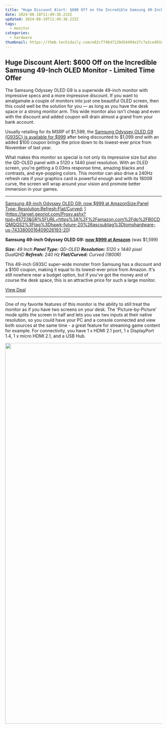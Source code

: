 ```yaml
---
title: "Huge Discount Alert: $600 Off on the Incredible Samsung 49-Inch OLED Monitor - Limited Time Offer!"
date: 2024-08-18T11:49:38.215Z
updated: 2024-08-19T11:49:38.215Z
tags:
  - monitor
categories:
  - hardware
thumbnail: https://thmb.techidaily.com/e82cf746d7129d54494e27c7a2ced91643ff65f2f3b23f8677650a8fb00dc7f5.png
---
```


## Huge Discount Alert: $600 Off on the Incredible Samsung 49-Inch OLED Monitor - Limited Time Offer

The Samsung Odyssey OLED G9 is a superwide 49-inch monitor with impressive specs and a more impressive discount. If you want to amalgamate a couple of monitors into just one beautiful OLED screen, then this could well be the solution for you — as long as you have the desk space or a strong monitor arm. This wide monitor also isn't cheap and even with the discount and added coupon will drain almost a grand from your bank account.

 Usually retailing for its MSRP of $1,599, the [Samsung Odyssey OLED G9 (G93SC) is available for $999](<https://target.georiot.com/Proxy.ashx?tsid=45723&GR%5FURL=https%3A%2F%2Famazon.com%2Fdp%2FB0CDQMQQS2%3Ftag%3Dhawk-future-20%26ascsubtag%3Dtomshardware-us-9149367012019328651-20>) after being discounted to $1,099 _and_  with an added $100 coupon brings the price down to its lowest-ever price from November of last year.

 What makes this monitor so special is not only its impressive size but also the QD-OLED panel with a ‎5120 x 1440 pixel resolution. With an OLED screen, you're getting a 0.03ms response time, amazing blacks and contrasts, and eye-popping colors. This monitor can also drive a 240Hz refresh rate if your graphics card is powerful enough and with its 1800R curve, the screen will wrap around your vision and promote better immersion in your games.

---

[Samsung 49-inch Odyssey OLED G9:&nbsp;now $999 at AmazonSize:Panel Type:&nbsp;Resolution:Refresh:Flat/Curved:](https://cdn.mos.cms.futurecdn.net/8WfBJRjQwBzkE58hWs4wA9-200-100.png "Samsung 49-inch Odyssey OLED G9:&nbsp;now $999 at AmazonSize:Panel Type:&nbsp;Resolution:Refresh:Flat/Curved:") ](https://target.georiot.com/Proxy.ashx?tsid=45723&GR%5FURL=https%3A%2F%2Famazon.com%2Fdp%2FB0CDQMQQS2%3Ftag%3Dhawk-future-20%26ascsubtag%3Dtomshardware-us-7433800016409026193-20)

**Samsung 49-inch Odyssey OLED G9:** [**now $999 at Amazon**](https://target.georiot.com/Proxy.ashx?tsid=45723&GR%5FURL=https%3A%2F%2Famazon.com%2Fdp%2FB0CDQMQQS2%3Ftag%3Dhawk-future-20%26ascsubtag%3Dtomshardware-us-1126764442434297223-20) (was $1,599)  
  
_**Size:**_   _49 Inch_
_**Panel Type:**_   _QD-OLED_
_**Resolution:**_   _5120 x 1440 pixel DualQHD_
_**Refresh:**_   _240 Hz_
_**Flat/Curved:**_   _Curved (1800R)_
  
 This 49-inch G93SC super-wide monster from Samsung has a discount and a $100 coupon, making it equal to its lowest-ever price from Amazon. It's still nowhere near a budget option, but if you've got the money and of course the desk space, this is an attractive price for such a large monitor.

[View Deal](https://target.georiot.com/Proxy.ashx?tsid=45723&GR%5FURL=https%3A%2F%2Famazon.com%2Fdp%2FB0CDQMQQS2%3Ftag%3Dhawk-future-20%26ascsubtag%3Dtomshardware-us-7433800016409026193-20)

---

 One of my favorite features of this monitor is the ability to still treat the monitor as if you have two screens on your desk. The 'Picture-by-Picture' mode splits the screen in half and lets you use two inputs at their native resolution, so you could have your PC and a console connected and view both sources at the same time - a great feature for streaming game content for example. For connectivity, you have 1 x HDMI 2.1 port, 1 x DisplayPort 1.4, 1 x micro HDMI 2.1, and a USB Hub.


<ins class="adsbygoogle"
     style="display:block"
     data-ad-format="autorelaxed"
     data-ad-client="ca-pub-7571918770474297"
     data-ad-slot="1223367746"></ins>



<ins class="adsbygoogle"
     style="display:block"
     data-ad-client="ca-pub-7571918770474297"
     data-ad-slot="8358498916"
     data-ad-format="auto"
     data-full-width-responsive="true"></ins>



<!-- affiliate ads begin -->
<a href="https://vapordna.pxf.io/c/5597632/1496243/17238" target="_top" id="1496243"><img src="//a.impactradius-go.com/display-ad/17238-1496243" border="0" alt="" width="1000" height="1221"/></a><img height="0" width="0" src="https://imp.pxf.io/i/5597632/1496243/17238" style="position:absolute;visibility:hidden;" border="0" />
<!-- affiliate ads end -->